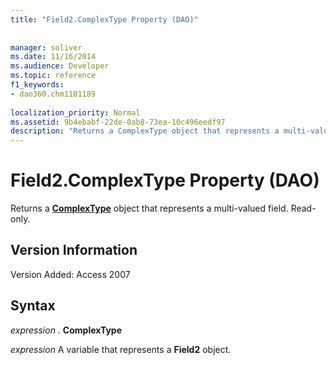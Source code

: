 ```yaml
---
title: "Field2.ComplexType Property (DAO)"
 
 
manager: soliver
ms.date: 11/16/2014
ms.audience: Developer
ms.topic: reference
f1_keywords:
- dao360.chm1101189
  
localization_priority: Normal
ms.assetid: 9b4ebabf-22de-0ab8-73ea-10c496eedf97
description: "Returns a ComplexType object that represents a multi-valued field. Read-only."
---
```


# Field2.ComplexType Property (DAO)

Returns a **[ComplexType](complextype-object-dao.md)** object that represents a multi-valued field. Read-only. 
  
## Version Information

Version Added: Access 2007 
  
## Syntax

 *expression*  . **ComplexType**
  
 *expression*  A variable that represents a **Field2** object. 
  

